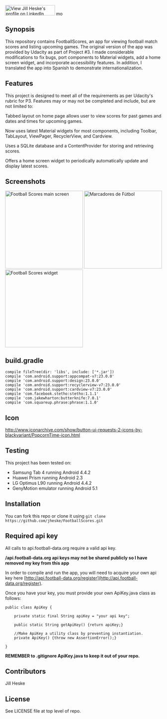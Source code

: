 <a href="https://www.linkedin.com/pub/jill-heske/13/836/635">
                <img src="https://static.licdn.com/scds/common/u/img/webpromo/btn_viewmy_160x33.png" width="160" height="33" border="0" alt="View Jill Heske's profile on LinkedIn"></a>
mo

## Synopsis

This repository contains FootballScores, an app for viewing football match scores and listing upcoming games.  The original version of the app was provided by Udacity as part of Project #3.  I made considerable modifications to fix bugs, port components to Material widgets, add a home screen widget, and incorporate accessibility features.  In addition, I translated the app into Spanish to demonstrate internationalization.     


## Features

This project is designed to meet all of the requirements as per Udacity's rubric for P3.  Features may or may not be completed and include, but are not limited to:

Tabbed layout on home page allows user to view scores for past games and dates and times for upcoming games. 

Now uses latest Material widgets for most components, including Toolbar, TabLayout, ViewPager, RecyclerView, and Cardview.

Uses a SQLite database and a ContentProvider for storing and retrieving scores.

Offers a home screen widget to periodically automatically update and display latest scores.

## Screenshots

<img src="https://github.com/jheske/FootballScores/blob/master/portrait-scores.png?raw=true" alt="Football Scores main screen" width="250">  <img src="https://github.com/jheske/FootballScores/blob/master/spanish.png?raw=true" alt="Marcadores de Fútbol" width="250">  <img src="https://github.com/jheske/FootballScores/blob/master/widget.png?raw=true" alt="Football Scores widget" width="250">


## build.gradle

    compile fileTree(dir: 'libs', include: ['*.jar'])
    compile 'com.android.support:appcompat-v7:23.0.0'
    compile 'com.android.support:design:23.0.0'
    compile 'com.android.support:recyclerview-v7:23.0.0'
    compile 'com.android.support:cardview-v7:23.0.0'
    compile 'com.facebook.stetho:stetho:1.1.1'
    compile 'com.jakewharton:butterknife:7.0.1'
    compile 'com.squareup.phrase:phrase:1.1.0'


## Icon 

http://www.iconarchive.com/show/button-ui-requests-2-icons-by-blackvariant/PopcornTime-icon.html


## Testing

This project has been tested on:

* Samsung Tab 4 running Android 4.4.2
* Huawei Prism running Android 2.3
* LG Optimus L90 running Android 4.4.2
* GenyMotion emulator running Android 5.1

			
## Installation

You can fork this repo or clone it using `git clone https://github.com/jheske/FootballScores.git`


## Required api key

All calls to api.football-data.org require a valid api key. 
 
**/api.football-data.org api keys may not be shared publicly so I have removed my key from this app**

In order to compile and run the app, you will need to acquire your own api key here [http://api.football-data.org/register](http://api.football-data.org/register).

    
Once you have your key, you must provide your own ApiKey.java class as follows:
    
    public class ApiKey {

    	private static final String apiKey = "your api key";

    	public static String getApiKey() {return apiKey;}

    	//Make ApiKey a utility class by preventing instantiation.
    	private ApiKey() {throw new AssertionError();}

    }

**REMEMBER to .gitignore ApiKey.java to keep it out of your repo.**


## Contributors

Jill Heske

## License

See LICENSE file at top level of repo.